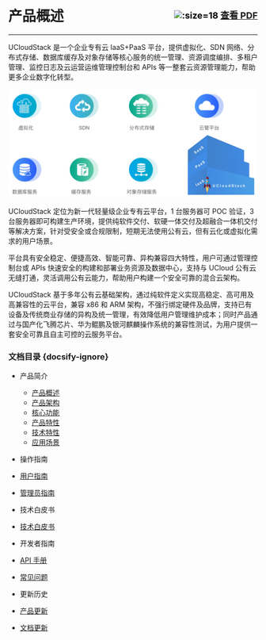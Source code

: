 # 产品概述   <div style="float:right;color:black" align="right"><b style="font-size: 18px">![](../_media/pdf.png ':size=18')&nbsp;[查看 PDF](Introduction.pdf ':ignore title')</b></div>  

---

UCloudStack 是一个企业专有云 IaaS+PaaS 平台，提供虚拟化、SDN 网络、分布式存储、数据库缓存及对象存储等核心服务的统一管理、资源调度编排、多租户管理、监控日志及云运营运维管理控制台和 APIs 等一整套云资源管理能力，帮助更多企业数字化转型。

![core](_media/core.png)

UCloudStack 定位为新一代轻量级企业专有云平台，1 台服务器可 POC 验证，3 台服务器即可构建生产环境，提供纯软件交付、软硬一体交付及超融合一体机交付等解决方案，针对受安全或合规限制，短期无法使用公有云，但有云化或虚拟化需求的用户场景。

平台具有安全稳定、便捷高效、智能可靠、异构兼容四大特性，用户可通过管理控制台或 APIs 快速安全的构建和部署业务资源及数据中心，支持与 UCloud 公有云无缝打通，灵活调用公有云能力，帮助用户构建一个安全可靠的混合云架构。

UCloudStack 基于多年公有云基础架构，通过纯软件定义实现高稳定、高可用及高兼容性的云平台，兼容 x86 和 ARM 架构，不强行绑定硬件及品牌，支持已有设备及传统商业存储的异构及统一管理，有效降低用户管理维护成本；同时产品通过与国产化飞腾芯片、华为鲲鹏及银河麒麟操作系统的兼容性测试，为用户提供一套安全可靠且自主可控的云服务平台。

### 文档目录 {docsify-ignore}

- 产品简介

  - [产品概述](/)
  - [产品架构](arch.md)
  - [核心功能](features.md)
  - [产品特性](advantages.md)
  - [技术特性](techadv.md)
  - [应用场景](scenario.md)

- 操作指南  

 - [用户指南](UserGuide/UserGuide.md)
 - [管理员指南](AdminGuide/AdminGuide.md)

- 技术白皮书

 - [技术白皮书](TechWhitepaper/TechWhitepaper.md)

- 开发者指南 

 - [API 手册](APIGuide/APIGuide.md)

- [常见问题](faq.md)

- 更新历史

 - [产品更新](changelog.md)
 - [文档更新](docschangelog.md)

 
